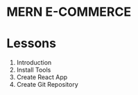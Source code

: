 # MERN E-COMMERCE

# Lessons
1. Introduction
2. Install Tools
3. Create React App
4. Create Git Repository